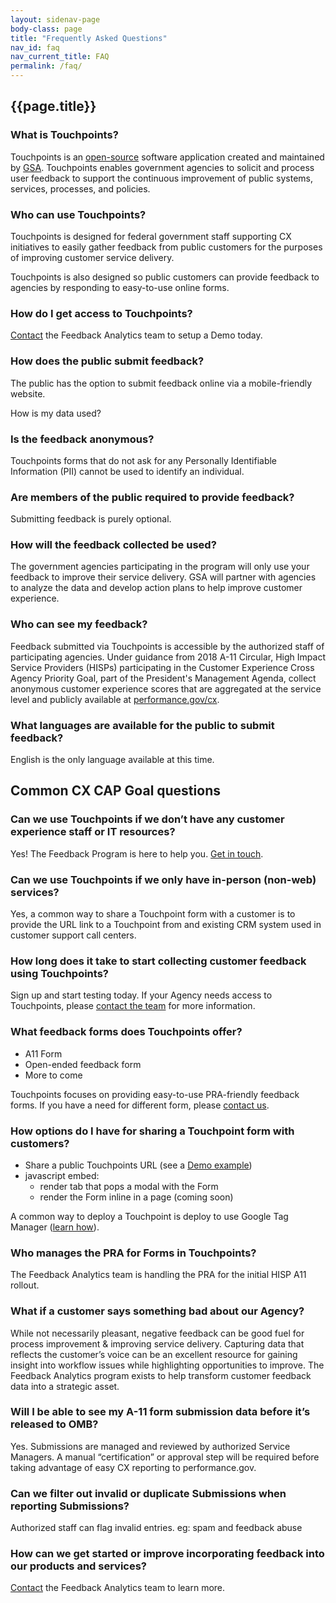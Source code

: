 ```yaml
---
layout: sidenav-page
body-class: page
title: "Frequently Asked Questions"
nav_id: faq
nav_current_title: FAQ
permalink: /faq/
---
```


## {{page.title}}

<a name="touchpoints"></a>
### What is Touchpoints?

Touchpoints is an
[open-source](https://github.com/GSA/touchpoints) software application
created and maintained by [GSA](https://gsa.gov/).
Touchpoints enables government agencies to solicit and process user feedback
to support the continuous improvement of
public systems, services, processes, and policies.

### Who can use Touchpoints?

Touchpoints is designed for federal government staff
supporting CX initiatives to easily gather feedback
from public customers for the purposes of improving
customer service delivery.

Touchpoints is also designed so public customers
can provide feedback to agencies by responding to
easy-to-use online forms.

### How do I get access to Touchpoints?

[Contact](/contact)
the Feedback Analytics team to setup a Demo today.

### How does the public submit feedback?

The public has the option to submit feedback online via a mobile-friendly website.

<a name="feedback-data"></a>
<div class="usa-alert usa-alert-info">
  <div class="usa-alert-body">
    <p class="usa-alert-text">
      How is my data used?
    </p>
  </div>
</div>

### Is the feedback anonymous?

Touchpoints forms that do not ask for any Personally Identifiable Information (PII) cannot be used to identify an individual.

### Are members of the public required to provide feedback?

Submitting feedback is purely optional.

### How will the feedback collected be used?

The government agencies participating in the program will only use your feedback to improve their service delivery. GSA will partner with agencies to analyze the data and develop action plans to help improve customer experience.

### Who can see my feedback?

Feedback submitted via Touchpoints is accessible by the authorized staff of participating agencies.
Under guidance from 2018 A-11 Circular, High Impact Service Providers (HISPs) participating in the Customer Experience Cross Agency Priority Goal, part of the President's Management Agenda, collect anonymous customer experience scores that are aggregated at the service level and publicly available at [performance.gov/cx](https://performance.gov/cx).

### What languages are available for the public to submit feedback?

English is the only language available at this time.

<a name="cx"></a>
## Common CX CAP Goal questions

### Can we use Touchpoints if we don’t have any customer experience staff or IT resources?

Yes! The Feedback Program is here to help you.
<a href="mailto:{{site.team_email}}">Get in touch</a>.

### Can we use Touchpoints if we only have in-person (non-web) services?

Yes, a common way to share a Touchpoint form with a customer is to provide the URL link to a Touchpoint from
and existing CRM system used in customer support call centers.

### How long does it take to start collecting customer feedback using Touchpoints?

Sign up and start testing today.
If your Agency needs access to Touchpoints, please
<a href="/contact">contact the team</a> for more information.

### What feedback forms does Touchpoints offer?

* A11 Form
* Open-ended feedback form
* More to come

Touchpoints focuses on providing easy-to-use PRA-friendly feedback forms. If you have a need for different form, please
<a href="mailto:{{site.team_email}}">contact us</a>.

### How options do I have for sharing a Touchpoint form with customers?

* Share a public Touchpoints URL (see a [Demo example](https://touchpoints-demo.app.cloud.gov/touchpoints/1/submit))
* javascript embed:
  * render tab that pops a modal with the Form
  * render the Form inline in a page (coming soon)

A common way to deploy a Touchpoint is deploy to use Google Tag Manager ([learn how](https://github.com/GSA/touchpoints/wiki/Deploying-a-Touchpoint-via-GTM)).

### Who manages the PRA for Forms in Touchpoints?

The Feedback Analytics team is handling the
PRA for the initial HISP A11 rollout.

### What if a customer says something bad about our Agency?

While not necessarily pleasant, negative feedback can be good fuel for process improvement & improving service delivery. Capturing data that reflects the customer’s voice can be an excellent resource for gaining insight into workflow issues while highlighting opportunities to improve. The Feedback Analytics program exists to help transform customer feedback data into a strategic asset.

### Will I be able to see my A-11 form submission data before it’s released to OMB?

Yes. Submissions are managed and reviewed by authorized Service Managers.
A manual “certification” or approval step will be required
before taking advantage of easy CX reporting to performance.gov.

### Can we filter out invalid or duplicate Submissions when reporting Submissions?

Authorized staff can flag invalid entries. eg: spam and feedback abuse

### How can we get started or improve incorporating feedback into our products and services?

[Contact](/contact) the Feedback Analytics team to learn more. 
